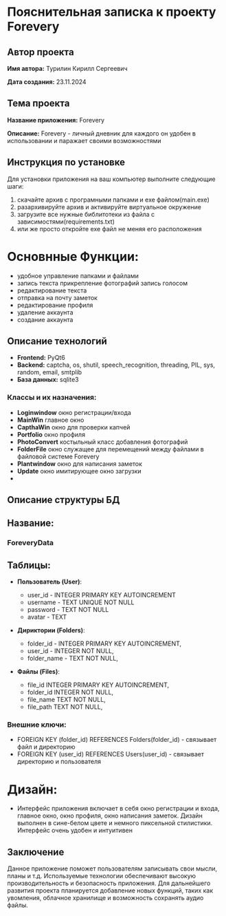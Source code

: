 # Пояснительная записка к проекту Forevery

## Автор проекта
**Имя автора:** Турилин Кирилл Сергеевич

**Дата создания:** 23.11.2024

## Тема проекта
**Название приложения:** Forevery 

**Описание:** Forevery - личный дневник для каждого он удобен в использовании и паражает своими  возможностями
## Инструкция по установке
Для установки приложения на ваш компьютер выполните следующие шаги:

1. скачайте архив с програмными папками и exe файлом(main.exe)
2. разархивируйте архив и активируйте виртуальное окружение
3. загрузите все нужные библитотеки из файла с зависимостями(requirements.txt)
4. или же просто откройте exe файл не меняя его расположения

# Основнные  Функции:
- удобное управление папками и файлами
- запись текста прикрепление фотографий запись голосом
- редактирование текста
- отправка на почту заметок
- редактирование профиля
- удаление аккаунта
- создание аккаунта

## Описание технологий
- **Frontend:** PyQt6
- **Backend:** captcha, os, shutil, speech_recognition, threading, PIL, sys, random, email, smtplib
- **База данных:** sqlite3

### Классы и их назначения:
- **Loginwindow** окно регистрации/входа
- **MainWin** главное окно
- **CapthaWin** окно для проверки капчей
- **Portfolio** окно профиля
- **PhotoConvert** костыльный класс добавления фотографий
- **FolderFile** окно служащее для перемещений между файлами в файловой системе Forevery
- **Plantwindow** окно для написания заметок
- **Update** окно имитирующее окно загрузки
-
## Описание структуры БД

## Название:
### ForeveryData
## Таблицы:
- **Пользователь (User)**:
  - user_id - INTEGER PRIMARY KEY AUTOINCREMENT
  - username - TEXT UNIQUE NOT NULL
  - password - TEXT NOT NULL
  - avatar - TEXT

- **Дириктории (Folders)**:
  - folder_id - INTEGER PRIMARY KEY AUTOINCREMENT,
  - user_id -  INTEGER NOT NULL,
  - folder_name -  TEXT NOT NULL,

- **Файлы (Files)**:
  - file_id INTEGER PRIMARY KEY AUTOINCREMENT,
  - folder_id INTEGER NOT NULL,
  - file_name TEXT NOT NULL,
  - file_path TEXT NOT NULL,
### Внешние ключи:
 - FOREIGN KEY (folder_id) REFERENCES Folders(folder_id) - связывает файл и директорию
 - FOREIGN KEY (user_id) REFERENCES Users(user_id) - связывает директорию и пользователя
# Дизайн:
- Интерфейс приложения включает в себя окно регистрации и входа, главное окно, окно профиля, окно написания заметок. Дизайн выполнен в сине-белом цвете и немного пиксельной стилистики. Интерфейс очень удобен и интуитивен



## Заключение

Данное приложение поможет пользователям записывать свои мысли, планы и т.д. Используемые технологии обеспечивают высокую производительность и безопасность приложения. Для дальнейшего развития проекта планируется добавление новых функций, таких как увомления, облачное хранилище и возможность сохранять аудио файлы.